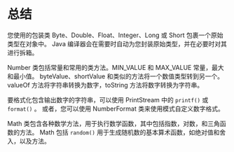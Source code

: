 # 总结

您使用的包装类 Byte、Double、Float、Integer、Long 或 Short 包裹一个原始类型在对象中。
Java 编译器会在需要时自动为您封装原始类型，并在必要时对其进行拆箱。

Number 类包括常量和常用的类方法。MIN_VALUE 和 MAX_VALUE 常量，最大和最小值。
byteValue、shortValue 和类似的方法将一个数值类型转到另一个。valueOf 方法将字符串转换为数字，toString 方法将数字转换为字符串。

要格式化包含输出数字的字符串，可以使用 PrintStream 中的 `printf()` 或 `format()` 。
或者，您可以使用 NumberFormat 类来使用模式自定义数字格式。

Math 类包含各种数学方法，用于执行数学函数，其中包括指数，对数，和三角函数的方法。
Math 包括 `random()` 用于生成随机数的基本算术函数，如绝对值和舍入，以及方法。
